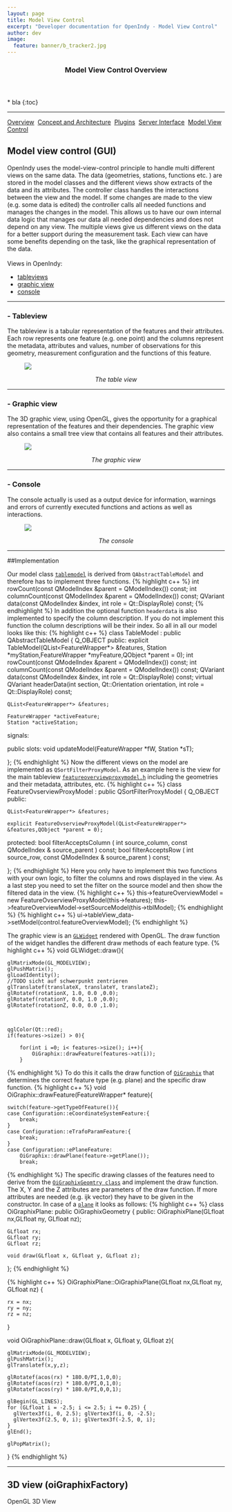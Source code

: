 ```yaml
---
layout: page
title: Model View Control
excerpt: "Developer documentation for OpenIndy - Model View Control"
author: dev
image:
  feature: banner/b_tracker2.jpg
---
```



<section id="table-of-contents" class="toc">
  <header>
    <h3>Model View Control Overview</h3>
  </header>
<div id="drawer" markdown="1">
* bla
{:toc} 

</div>
</section><!-- /#table-of-contents -->

---

<a href="/documentation/docu-dev.html" class="btn">Overview</a>&nbsp;&nbsp;<a href="/documentation/docu-dev/concept.html" class="btn">Concept and Architecture</a>&nbsp;&nbsp;<a href="/documentation/docu-dev/plugins.html" class="btn">Plugins</a>&nbsp;&nbsp;<a href="/documentation/docu-dev/interface.html" class="btn">Server Interface</a>&nbsp;&nbsp;<a href="/documentation/docu-dev/gui.html" class="btn btn-success">Model View Control</a>

## Model view control (GUI)

OpenIndy uses the model-view-control principle to handle multi different views on the same data. The data (geometries, stations, functions etc. ) are stored in the model classes and the different views show extracts of the data and its attributes. The controller class handles the interactions between the view and the model. If some changes are made to the view (e.g. some data is edited) the controller calls all needed functions and manages the changes in the model. 
This allows us to have our own internal data logic that manages our data all needed dependencies and does not depend on any view.
The multiple views give us different views on the data for a better support during the measurement task. Each view can have some benefits depending on the task, like the graphical representation of the data.
<br><br>
Views in OpenIndy:

* [tableviews](#tableview)
* [graphic view](#graphic-view)
* [console](#console)

---

### - Tableview

The tableview is a tabular representation of the features and their attributes. Each row represents one feature (e.g. one point) and the columns represent the metadata, attributes and values, number of observations for this geometry, measurement configuration and the functions of this feature.
<figure>
    <a href="/documentation/images/dev/tableview.png"><img src="/documentation/images/dev/tableview.png"></a>
    <p align="middle"><i>The table view</i></p>
</figure>

---

### - Graphic view

The 3D graphic view, using OpenGL, gives the opportunity for a graphical representation of the features and their dependencies. The graphic view also contains a small tree view that contains all features and their attributes.
<figure>
    <a href="/documentation/images/dev/graphicView.png"><img src="/documentation/images/dev/graphicView.png"></a>
    <p align="middle"><i>The graphic view</i></p>
</figure>

---

### - Console

The console actually is used as a output device for information, warnings and errors of currently executed functions and actions as well as interactions.
<figure>
    <a href="/documentation/images/dev/console.png"><img src="/documentation/images/dev/console.png"></a>
    <p align="middle"><i>The console</i></p>
</figure>

---

##Implementation

Our model class [`tablemodel`](https://github.com/OpenIndy/OpenIndy/blob/master/ui/tablemodel.h) is derived from `QAbstractTableModel` and therefore has to implement three functions.
{% highlight c++ %}
int rowCount(const QModelIndex &parent = QModelIndex()) const;
int columnCount(const QModelIndex &parent = QModelIndex()) const;
QVariant data(const QModelIndex &index, int role = Qt::DisplayRole) const;
{% endhighlight %}
In addition the optional function `headerdata` is also implemented to specify the column description. If you do not implement this function the column descriptions will be their index.
So all in all our model looks like this:
{% highlight c++ %}
class TableModel : public QAbstractTableModel
{
    Q_OBJECT
public:
    explicit TableModel(QList<FeatureWrapper*> &features, Station *myStation,FeatureWrapper *myFeature,QObject *parent = 0);
    int rowCount(const QModelIndex &parent = QModelIndex()) const;
    int columnCount(const QModelIndex &parent = QModelIndex()) const;
    QVariant data(const QModelIndex &index, int role = Qt::DisplayRole) const;
    virtual QVariant headerData(int section, Qt::Orientation orientation, int role = Qt::DisplayRole) const;

    QList<FeatureWrapper*> &features;

    FeatureWrapper *activeFeature;
    Station *activeStation;

signals:
    
public slots:
    void updateModel(FeatureWrapper *fW, Station *sT);
    
};
{% endhighlight %}
Now the different views on the model are implemented as `QSortFilterProxyModel`.
As an example here is the view for the main tableview [`featureoverviewproxymodel.h`](https://github.com/OpenIndy/OpenIndy/blob/master/ui/featureoverviewproxymodel.h) including the geometries and their metadata, attributes, etc.
{% highlight c++ %}
class FeatureOvserviewProxyModel : public QSortFilterProxyModel
{
    Q_OBJECT
public:

    QList<FeatureWrapper*> &features;

    explicit FeatureOvserviewProxyModel(QList<FeatureWrapper*> &features,QObject *parent = 0);
    
protected:
    bool filterAcceptsColumn ( int source_column, const QModelIndex & source_parent ) const;
    bool filterAcceptsRow ( int source_row, const QModelIndex & source_parent ) const;
    
};
{% endhighlight %}
Here you only have to implement this two functions with your own logic, to filter the columns and rows displayed in the view.
As a last step you need to set the filter on the source model and then show the filtered data in the view.
{% highlight c++ %}
this->featureOverviewModel = new FeatureOvserviewProxyModel(this->features);
this->featureOverviewModel->setSourceModel(this->tblModel);
{% endhighlight %}
{% highlight c++ %}
ui->tableView_data->setModel(control.featureOverviewModel);
{% endhighlight %}

The graphic view is an [`GLWidget`](https://github.com/OpenIndy/OpenIndy/blob/master/ui/glwidget.h) rendered with OpenGL. The draw function of the widget handles the different draw methods of each feature type.
{% highlight c++ %}
void GLWidget::draw(){

    glMatrixMode(GL_MODELVIEW);
    glPushMatrix();
    glLoadIdentity();
    //TODO sicht auf schwerpunkt zentrieren
    glTranslatef(translateX, translateY, translateZ);
    glRotatef(rotationX, 1.0, 0.0 ,0.0);
    glRotatef(rotationY, 0.0, 1.0 ,0.0);
    glRotatef(rotationZ, 0.0, 0.0 ,1.0);



    qglColor(Qt::red);
    if(features->size() > 0){

        for(int i =0; i< features->size(); i++){
            OiGraphix::drawFeature(features->at(i));
        }

{% endhighlight %}
To do this it calls the draw function of [`OiGraphix`](https://github.com/OpenIndy/OpenIndy/blob/master/ui/oiGraphixFactory/oigraphix.h) that determines the correct feature type (e.g. plane) and the specific draw function.
{% highlight c++ %}
void OiGraphix::drawFeature(FeatureWrapper* feature){

    switch(feature->getTypeOfFeature()){
    case Configuration::eCoordinateSystemFeature:{
        break;
    }
    case Configuration::eTrafoParamFeature:{
        break;
    }
    case Configuration::ePlaneFeature:
        OiGraphix::drawPlane(feature->getPlane());
        break;
{% endhighlight %}
The specific drawing classes of the features need to derive from the [`OiGraphixGeomtry class`](https://github.com/OpenIndy/OpenIndy/blob/master/ui/oiGraphixFactory/oigraphix_geometry.h) and implement the draw function. The X, Y and the Z attributes are parameters of the draw function. If more attributes are needed (e.g. ijk vector) they have to be given in the constructor.
In case of a [`plane`](https://github.com/OpenIndy/OpenIndy/blob/master/ui/oiGraphixFactory/oigraphix_plane.h) it looks as follows:
{% highlight c++ %}
class OiGraphixPlane: public OiGraphixGeometry
{
public:
    OiGraphixPlane(GLfloat nx,GLfloat ny, GLfloat nz);

    GLfloat rx;
    GLfloat ry;
    GLfloat rz;

    void draw(GLfloat x, GLfloat y, GLfloat z);
};
{% endhighlight %}

{% highlight c++ %}
OiGraphixPlane::OiGraphixPlane(GLfloat nx,GLfloat ny, GLfloat nz)
{

    rx = nx;
    ry = ny;
    rz = nz;

}

void OiGraphixPlane::draw(GLfloat x, GLfloat y, GLfloat z){

    glMatrixMode(GL_MODELVIEW);
    glPushMatrix();
    glTranslatef(x,y,z);

    glRotatef(acos(rx) * 180.0/PI,1,0,0);
    glRotatef(acos(rz) * 180.0/PI,0,1,0);
    glRotatef(acos(ry) * 180.0/PI,0,0,1);

    glBegin(GL_LINES);
    for (GLfloat i = -2.5; i <= 2.5; i += 0.25) {
      glVertex3f(i, 0, 2.5); glVertex3f(i, 0, -2.5);
      glVertex3f(2.5, 0, i); glVertex3f(-2.5, 0, i);
    }
    glEnd();

    glPopMatrix();

}
{% endhighlight %}

---

## 3D view (oiGraphixFactory)

OpenGL 3D View
